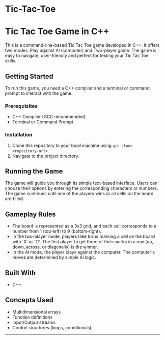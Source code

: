 # Tic-Tac-Toe
# Tic Tac Toe Game in C++

This is a command-line-based Tic Tac Toe game developed in C++. It offers two modes: Play against AI (computer) and Two-player game. The game is easy to navigate, user-friendly and perfect for testing your Tic Tac Toe skills.

## Getting Started

To run this game, you need a C++ compiler and a terminal or command prompt to interact with the game.

### Prerequisites

- C++ Compiler (GCC recommended)
- Terminal or Command Prompt

### Installation

1. Clone this repository to your local machine using `git clone <repository-url>`.
2. Navigate to the project directory.

## Running the Game


The game will guide you through its simple text-based interface. Users can choose their options by entering the corresponding characters or numbers. The game continues until one of the players wins or all cells on the board are filled.

## Gameplay Rules

- The board is represented as a 3x3 grid, and each cell corresponds to a number from 1 (top-left) to 9 (bottom-right).
- In the two-player mode, players take turns marking a cell on the board with 'X' or 'O'. The first player to get three of their marks in a row (up, down, across, or diagonally) is the winner.
- In the AI mode, the player plays against the computer. The computer's moves are determined by simple AI logic.

## Built With

- C++

## Concepts Used

- Multidimensional arrays
- Function definitions
- Input/Output streams
- Control structures (loops, conditionals)

---

